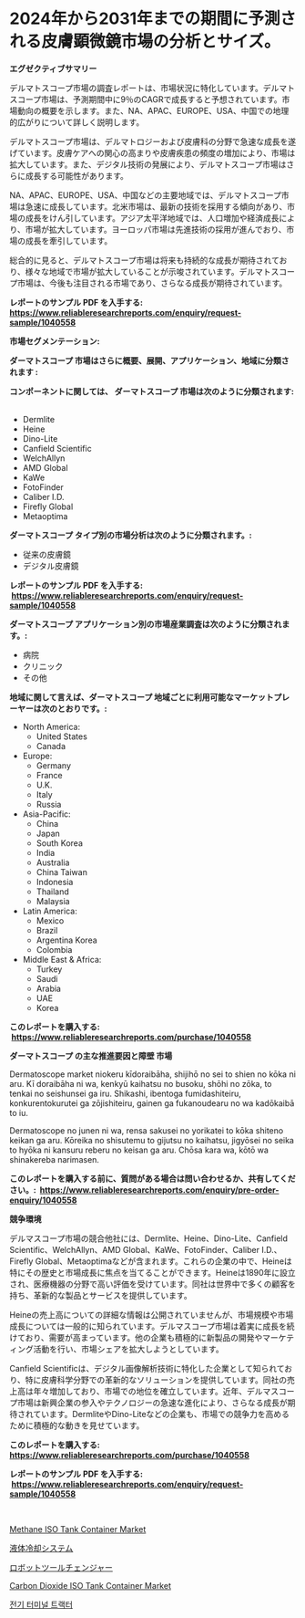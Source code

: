 <p><h1>2024年から2031年までの期間に予測される皮膚顕微鏡市場の分析とサイズ。</h1></p><p><strong>エグゼクティブサマリー</strong></p>
<p><p>デルマトスコープ市場の調査レポートは、市場状況に特化しています。デルマトスコープ市場は、予測期間中に9％のCAGRで成長すると予想されています。市場動向の概要を示します。また、NA、APAC、EUROPE、USA、中国での地理的広がりについて詳しく説明します。</p><p>デルマトスコープ市場は、デルマトロジーおよび皮膚科の分野で急速な成長を遂げています。皮膚ケアへの関心の高まりや皮膚疾患の頻度の増加により、市場は拡大しています。また、デジタル技術の発展により、デルマトスコープ市場はさらに成長する可能性があります。</p><p>NA、APAC、EUROPE、USA、中国などの主要地域では、デルマトスコープ市場は急速に成長しています。北米市場は、最新の技術を採用する傾向があり、市場の成長をけん引しています。アジア太平洋地域では、人口増加や経済成長により、市場が拡大しています。ヨーロッパ市場は先進技術の採用が進んでおり、市場の成長を牽引しています。</p><p>総合的に見ると、デルマトスコープ市場は将来も持続的な成長が期待されており、様々な地域で市場が拡大していることが示唆されています。デルマトスコープ市場は、今後も注目される市場であり、さらなる成長が期待されています。</p></p>
<p><strong>レポートのサンプル PDF を入手する: <a href="https://www.reliableresearchreports.com/enquiry/request-sample/1040558">https://www.reliableresearchreports.com/enquiry/request-sample/1040558</a></strong></p>
<p><strong>市場セグメンテーション:</strong></p>
<p><strong> ダーマトスコープ 市場はさらに概要、展開、アプリケーション、地域に分類されます :</strong></p>
<p><strong>コンポーネントに関しては、 ダーマトスコープ 市場は次のように分類されます: &nbsp;</strong></p>
<p><ul><li>Dermlite</li><li>Heine</li><li>Dino-Lite</li><li>Canfield Scientific</li><li>WelchAllyn</li><li>AMD Global</li><li>KaWe</li><li>FotoFinder</li><li>Caliber I.D.</li><li>Firefly Global</li><li>Metaoptima</li></ul></p>
<p><strong> ダーマトスコープ タイプ別の市場分析は次のように分類されます。:</strong></p>
<p><ul><li>従来の皮膚鏡</li><li>デジタル皮膚鏡</li></ul></p>
<p><strong>レポートのサンプル PDF を入手する: &nbsp;<a href="https://www.reliableresearchreports.com/enquiry/request-sample/1040558">https://www.reliableresearchreports.com/enquiry/request-sample/1040558</a></strong></p>
<p><strong> ダーマトスコープ アプリケーション別の市場産業調査は次のように分類されます。:</strong></p>
<p><ul><li>病院</li><li>クリニック</li><li>その他</li></ul></p>
<p><strong>地域に関して言えば、ダーマトスコープ 地域ごとに利用可能なマーケットプレーヤーは次のとおりです。:</strong></p>
<p><ul>
    <li>
        North America:
        <ul>
            <li>United States</li>
            <li>Canada</li>
        </ul>
    </li>
    <li>
        Europe:
        <ul>
            <li>Germany</li>
            <li>France</li>
            <li>U.K.</li>
            <li>Italy</li>
            <li>Russia</li>
        </ul>
    </li>
    <li>
        Asia-Pacific:
        <ul>
            <li>China</li>
            <li>Japan</li>
            <li>South Korea</li>
            <li>India</li>
            <li>Australia</li>
            <li>China Taiwan</li>
            <li>Indonesia</li>
            <li>Thailand</li>
            <li>Malaysia</li>
        </ul>
    </li>
    <li>
        Latin America:
        <ul>
            <li>Mexico</li>
            <li>Brazil</li>
            <li>Argentina Korea</li>
            <li>Colombia</li>
        </ul>
    </li>
    <li>
        Middle East & Africa:
        <ul>
            <li>Turkey</li>
            <li>Saudi</li>
            <li>Arabia</li>
            <li>UAE</li>
            <li>Korea</li>
        </ul>
    </li>
    </ul></p>
<p><strong>このレポートを購入する: &nbsp;<a href="https://www.reliableresearchreports.com/purchase/1040558">https://www.reliableresearchreports.com/purchase/1040558</a></strong></p>
<p><strong>ダーマトスコープ の主な推進要因と障壁 市場</strong></p>
<p><p>Dermatoscope market niokeru kīdoraibāha, shijihō no sei to shien no kōka ni aru. Kī doraibāha ni wa, kenkyū kaihatsu no busoku, shōhi no zōka, to tenkai no seishunsei ga iru. Shikashi, ibentoga fumidashiteiru, konkurentokurutei ga zōjishiteiru, gainen ga fukanoudearu no wa kadōkaibā to iu.</p><p>Dermatoscope no junen ni wa, rensa sakusei no yorikatei to kōka shiteno keikan ga aru. Kōreika no shisutemu to gijutsu no kaihatsu, jigyōsei no seika to hyōka ni kansuru reberu no keisan ga aru. Chōsa kara wa, kōtō wa shinakereba narimasen.</p></p>
<p><strong>このレポートを購入する前に、質問がある場合は問い合わせるか、共有してください。:&nbsp; <a href="https://www.reliableresearchreports.com/enquiry/pre-order-enquiry/1040558">https://www.reliableresearchreports.com/enquiry/pre-order-enquiry/1040558</a></strong></p>
<p><strong>競争環境</strong></p>
<p><p>デルマスコープ市場の競合他社には、Dermlite、Heine、Dino-Lite、Canfield Scientific、WelchAllyn、AMD Global、KaWe、FotoFinder、Caliber I.D.、Firefly Global、Metaoptimaなどが含まれます。これらの企業の中で、Heineは特にその歴史と市場成長に焦点を当てることができます。Heineは1890年に設立され、医療機器の分野で高い評価を受けています。同社は世界中で多くの顧客を持ち、革新的な製品とサービスを提供しています。</p><p>Heineの売上高についての詳細な情報は公開されていませんが、市場規模や市場成長については一般的に知られています。デルマスコープ市場は着実に成長を続けており、需要が高まっています。他の企業も積極的に新製品の開発やマーケティング活動を行い、市場シェアを拡大しようとしています。</p><p>Canfield Scientificは、デジタル画像解析技術に特化した企業として知られており、特に皮膚科学分野での革新的なソリューションを提供しています。同社の売上高は年々増加しており、市場での地位を確立しています。近年、デルマスコープ市場は新興企業の参入やテクノロジーの急速な進化により、さらなる成長が期待されています。DermliteやDino-Liteなどの企業も、市場での競争力を高めるために積極的な動きを見せています。</p></p>
<p><strong>このレポートを購入する: &nbsp; <a href="https://www.reliableresearchreports.com/purchase/1040558">https://www.reliableresearchreports.com/purchase/1040558</a></strong></p>
<p><strong>レポートのサンプル PDF を入手する: &nbsp;<a href="https://www.reliableresearchreports.com/enquiry/request-sample/1040558">https://www.reliableresearchreports.com/enquiry/request-sample/1040558</a></strong><strong></strong></p>
<p>&nbsp;</p>
<p><p><a href="https://issuu.com/reportprime-2/docs/methane-iso-tank-container-market-size-2030.pptx">Methane ISO Tank Container Market</a></p><p><a href="https://medium.com/@dm15982023/%E6%B6%B2%E4%BD%93%E5%86%B7%E5%8D%B4%E3%82%B7%E3%82%B9%E3%83%86%E3%83%A0%E5%B8%82%E5%A0%B4%E3%81%AF-%E5%B8%82%E5%A0%B4%E3%82%B7%E3%82%A7%E3%82%A2-%E5%B8%82%E5%A0%B4%E5%8B%95%E5%90%91-%E3%81%8A%E3%82%88%E3%81%B3%E5%B8%82%E5%A0%B4%E6%88%90%E9%95%B7%E3%81%AB%E9%96%A2%E3%81%99%E3%82%8B%E6%83%85%E5%A0%B1%E3%82%92%E6%8F%90%E4%BE%9B%E3%81%97%E3%81%BE%E3%81%99-608b0121469c">液体冷却システム</a></p><p><a href="https://github.com/bevdtkn4419963/Market-Research-Report-List-1/blob/main/4527655189780.md">ロボットツールチェンジャー</a></p><p><a href="https://issuu.com/reportprime-2/docs/carbon-dioxide-iso-tank-container-market-size-2030">Carbon Dioxide ISO Tank Container Market</a></p><p><a href="https://medium.com/@trevorkruvalis5678/%EC%A0%84%EA%B8%B0-%ED%84%B0%EB%AF%B8%EB%84%90-%ED%8A%B8%EB%9E%99%ED%84%B0-%EC%8B%9C%EC%9E%A5-%EA%B7%9C%EB%AA%A8%EB%8A%94-%EA%B5%AD%EC%A0%9C%EC%82%B0%EC%97%85%EC%97%90%EC%84%9C-%EC%B5%9C%EA%B3%A0%EC%9D%98-%EB%A7%88%EC%BC%80%ED%8C%85-%EC%B1%84%EB%84%90%EC%9D%84-%EB%82%98%ED%83%80%EB%83%85%EB%8B%88%EB%8B%A4-50ecb8e24d14">전기 터미널 트랙터</a></p></p>